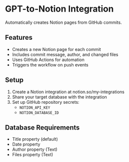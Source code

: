 # GPT-to-Notion Integration

Automatically creates Notion pages from GitHub commits.

## Features
- Creates a new Notion page for each commit
- Includes commit message, author, and changed files
- Uses GitHub Actions for automation
- Triggers the workflow on push events

## Setup
1. Create a Notion integration at notion.so/my-integrations
2. Share your target database with the integration
3. Set up GitHub repository secrets:
   - `NOTION_API_KEY`
   - `NOTION_DATABASE_ID`

## Database Requirements
- Title property (default)
- Date property
- Author property (Text)
- Files property (Text)
